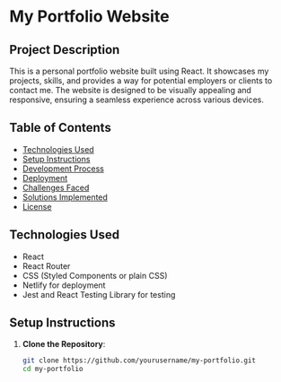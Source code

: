 # My Portfolio Website

## Project Description

This is a personal portfolio website built using React. It showcases my projects, skills, and provides a way for potential employers or clients to contact me. The website is designed to be visually appealing and responsive, ensuring a seamless experience across various devices.

## Table of Contents

- [Technologies Used](#technologies-used)
- [Setup Instructions](#setup-instructions)
- [Development Process](#development-process)
- [Deployment](#deployment)
- [Challenges Faced](#challenges-faced)
- [Solutions Implemented](#solutions-implemented)
- [License](#license)

## Technologies Used

- React
- React Router
- CSS (Styled Components or plain CSS)
- Netlify for deployment
- Jest and React Testing Library for testing

## Setup Instructions

1. **Clone the Repository**:
   ```bash
   git clone https://github.com/yourusername/my-portfolio.git
   cd my-portfolio
